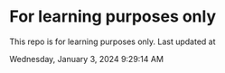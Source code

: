 # For learning purposes only
This repo is for learning purposes only.
Last updated at

Wednesday, January 3, 2024 9:29:14 AM

